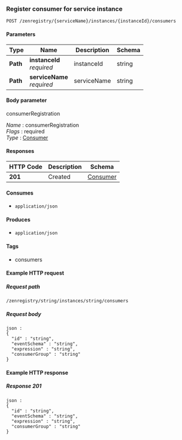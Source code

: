 
<a name="registerserviceinstanceconsumerusingpost"></a>
### Register consumer for service instance
```
POST /zenregistry/{serviceName}/instances/{instanceId}/consumers
```


#### Parameters

|Type|Name|Description|Schema|
|---|---|---|---|
|**Path**|**instanceId**  <br>*required*|instanceId|string|
|**Path**|**serviceName**  <br>*required*|serviceName|string|


#### Body parameter
consumerRegistration

*Name* : consumerRegistration  
*Flags* : required  
*Type* : [Consumer](../definitions/Consumer.md#consumer)


#### Responses

|HTTP Code|Description|Schema|
|---|---|---|
|**201**|Created|[Consumer](../definitions/Consumer.md#consumer)|


#### Consumes

* `application/json`


#### Produces

* `application/json`


#### Tags

* consumers


#### Example HTTP request

##### Request path
```
/zenregistry/string/instances/string/consumers
```


##### Request body
```
json :
{
  "id" : "string",
  "eventSchema" : "string",
  "expression" : "string",
  "consumerGroup" : "string"
}
```


#### Example HTTP response

##### Response 201
```
json :
{
  "id" : "string",
  "eventSchema" : "string",
  "expression" : "string",
  "consumerGroup" : "string"
}
```



